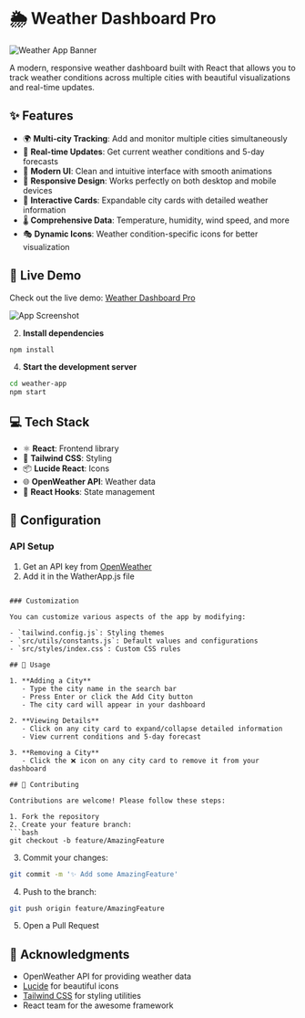 # 🌦️ Weather Dashboard Pro

![Weather App Banner](/api/placeholder/800/200)

A modern, responsive weather dashboard built with React that allows you to track weather conditions across multiple cities with beautiful visualizations and real-time updates.

## ✨ Features

- 🌍 **Multi-city Tracking**: Add and monitor multiple cities simultaneously
- 🎯 **Real-time Updates**: Get current weather conditions and 5-day forecasts
- 🎨 **Modern UI**: Clean and intuitive interface with smooth animations
- 📱 **Responsive Design**: Works perfectly on both desktop and mobile devices
- 🔄 **Interactive Cards**: Expandable city cards with detailed weather information
- 🌡️ **Comprehensive Data**: Temperature, humidity, wind speed, and more
- 🎭 **Dynamic Icons**: Weather condition-specific icons for better visualization

## 🚀 Live Demo

Check out the live demo: [Weather Dashboard Pro](https://your-demo-link.com)

![App Screenshot](/api/placeholder/800/400)

2. **Install dependencies**
```bash
npm install
```

4. **Start the development server**
```bash
cd weather-app
npm start
```

## 💻 Tech Stack

- ⚛️ **React**: Frontend library
- 🎨 **Tailwind CSS**: Styling
- 📦 **Lucide React**: Icons
- 🌐 **OpenWeather API**: Weather data
- 🔄 **React Hooks**: State management

## 🔧 Configuration

### API Setup

1. Get an API key from [OpenWeather](https://openweathermap.org/api)
2. Add it in the WatherApp.js file
```

### Customization

You can customize various aspects of the app by modifying:

- `tailwind.config.js`: Styling themes
- `src/utils/constants.js`: Default values and configurations
- `src/styles/index.css`: Custom CSS rules

## 📖 Usage

1. **Adding a City**
   - Type the city name in the search bar
   - Press Enter or click the Add City button
   - The city card will appear in your dashboard

2. **Viewing Details**
   - Click on any city card to expand/collapse detailed information
   - View current conditions and 5-day forecast

3. **Removing a City**
   - Click the ❌ icon on any city card to remove it from your dashboard

## 🤝 Contributing

Contributions are welcome! Please follow these steps:

1. Fork the repository
2. Create your feature branch:
```bash
git checkout -b feature/AmazingFeature
```
3. Commit your changes:
```bash
git commit -m '✨ Add some AmazingFeature'
```
4. Push to the branch:
```bash
git push origin feature/AmazingFeature
```
5. Open a Pull Request

## 👏 Acknowledgments

- OpenWeather API for providing weather data
- [Lucide](https://lucide.dev) for beautiful icons
- [Tailwind CSS](https://tailwindcss.com) for styling utilities
- React team for the awesome framework
